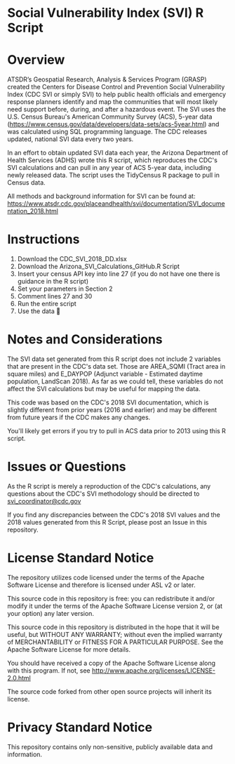 # Social Vulnerability Index (SVI) R Script

# Overview
ATSDR’s Geospatial Research, Analysis &amp; Services Program (GRASP) created the Centers for Disease Control and Prevention Social Vulnerability Index (CDC SVI or simply SVI) to help public health officials and emergency response planners identify and map the communities that will most likely need support before, during, and after a hazardous event. The SVI uses the U.S. Census Bureau's American Community Survey (ACS), 5-year data (https://www.census.gov/data/developers/data-sets/acs-5year.html) and was calculated using SQL programming language. The CDC releases updated, national SVI data every two years. 

In an effort to obtain updated SVI data each year, the Arizona Department of Health Services (ADHS) wrote this R script, which reproduces the CDC's SVI calculations and can pull in any year of ACS 5-year data, including newly released data. The script uses the TidyCensus R package to pull in Census data.

All methods and background information for SVI can be found at: https://www.atsdr.cdc.gov/placeandhealth/svi/documentation/SVI_documentation_2018.html

# Instructions
1. Download the CDC_SVI_2018_DD.xlsx
2. Download the Arizona_SVI_Calculations_GitHub.R Script 
3. Insert your census API key into line 27  (if you do not have one there is guidance in the R script) 
4. Set your parameters in Section 2 
5. Comment lines 27 and 30 
6. Run the entire script 
7. Use the data :partying_face:

# Notes and Considerations
The SVI data set generated from this R script does not include 2 variables that are present in the CDC's data set. Those are AREA_SQMI (Tract area in square miles) and E_DAYPOP (Adjunct variable - Estimated daytime population, LandScan 2018). As far as we could tell, these variables do not affect the SVI calculations but may be useful for mapping the data.

This code was based on the CDC's 2018 SVI documentation, which is slightly different from prior years (2016 and earlier) and may be different from future years if the CDC makes any changes. 

You'll likely get errors if you try to pull in ACS data prior to 2013 using this R script.

# Issues or Questions
As the R script is merely a reproduction of the CDC's calculations, any questions about the CDC's SVI methodology should be directed to svi_coordinator@cdc.gov

If you find any discrepancies between the CDC's 2018 SVI values and the 2018 values generated from this R Script, please post an Issue in this repository.

# License Standard Notice
The repository utilizes code licensed under the terms of the Apache Software License and therefore is licensed under ASL v2 or later.

This source code in this repository is free: you can redistribute it and/or modify it under the terms of the Apache Software License version 2, or (at your option) any later version.

This source code in this repository is distributed in the hope that it will be useful, but WITHOUT ANY WARRANTY; without even the implied warranty of MERCHANTABILITY or FITNESS FOR A PARTICULAR PURPOSE. See the Apache Software License for more details.

You should have received a copy of the Apache Software License along with this program. If not, see http://www.apache.org/licenses/LICENSE-2.0.html

The source code forked from other open source projects will inherit its license.

# Privacy Standard Notice
This repository contains only non-sensitive, publicly available data and information.
